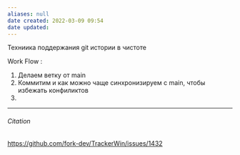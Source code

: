 ```yaml
---
aliases: null
date created: 2022-03-09 09:54
date updated:
---
```


Техниика поддержания git истории в чистоте

Work Flow :

1. Делаем ветку от main
2. Коммитим и как можно чаще синхронизируем с main, чтобы избежать конфиликтов
3.  

---

###### Citation

<https://github.com/fork-dev/TrackerWin/issues/1432>